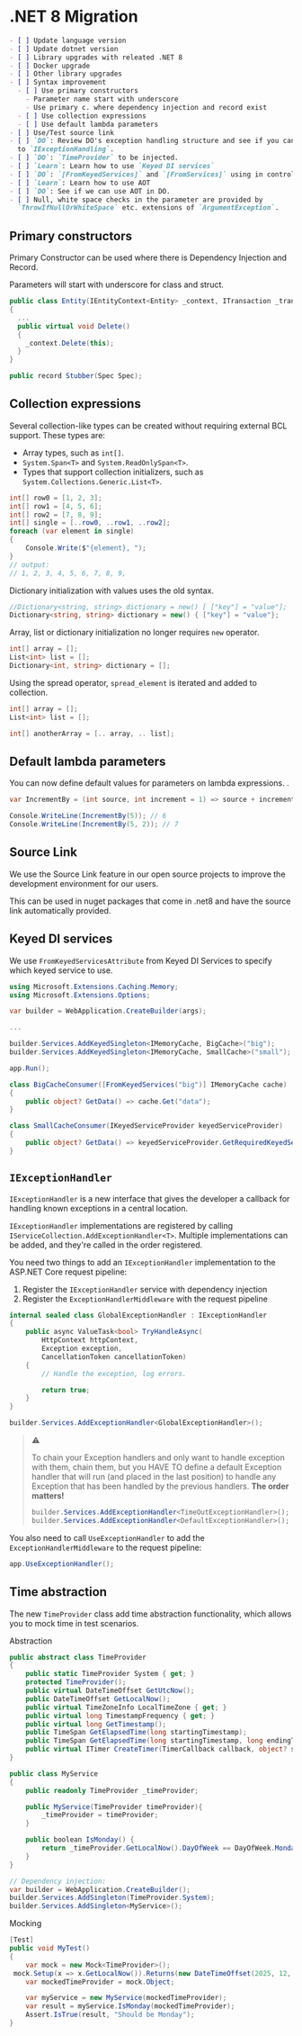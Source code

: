 # .NET 8 Migration

```markdown
- [ ] Update language version
- [ ] Update dotnet version
- [ ] Library upgrades with releated .NET 8
- [ ] Docker upgrade
- [ ] Other library upgrades
- [ ] Syntax improvement
  - [ ] Use primary constructors
    - Parameter name start with underscore
    - Use primary c. where dependency injection and record exist
  - [ ] Use collection expressions
  - [ ] Use default lambda parameters
- [ ] Use/Test source link
- [ ] `DO`: Review DO's exception handling structure and see if you can switch
  to `IExceptionHandling`.
- [ ] `DO`: `TimeProvider` to be injected.
- [ ] `Learn`: Learn how to use `Keyed DI services`
- [ ] `DO`: `[FromKeyedServices]` and `[FromServices]` using in controller
- [ ] `Learn`: Learn how to use AOT
- [ ] `DO`: See if we can use AOT in DO.
- [ ] Null, white space checks in the parameter are provided by
  `ThrowIfNullOrWhiteSpace` etc. extensions of `ArgumentException`.
```

## Primary constructors

Primary Constructor can be used where there is Dependency Injection and Record.

Parameters will start with underscore for class and struct.

```csharp
public class Entity(IEntityContext<Entity> _context, ITransaction _transaction)
{
  ...
  public virtual void Delete()
  {
    _context.Delete(this);
  }
}

public record Stubber(Spec Spec);
```

## Collection expressions

Several collection-like types can be created without requiring external BCL
support. These types are:

- Array types, such as `int[]`.
- `System.Span<T>` and `System.ReadOnlySpan<T>`.
- Types that support collection initializers, such as
  `System.Collections.Generic.List<T>`.

```csharp
int[] row0 = [1, 2, 3];
int[] row1 = [4, 5, 6];
int[] row2 = [7, 8, 9];
int[] single = [..row0, ..row1, ..row2];
foreach (var element in single)
{
    Console.Write($"{element}, ");
}
// output:
// 1, 2, 3, 4, 5, 6, 7, 8, 9,
```

Dictionary initialization with values uses the old syntax.

```csharp
//Dictionary<string, string> dictionary = new() [ ["key"] = "value"];
Dictionary<string, string> dictionary = new() { ["key"] = "value"};
```

Array, list or dictionary initialization no longer requires `new` operator.

```csharp
int[] array = [];
List<int> list = [];
Dictionary<int, string> dictionary = [];
```

Using the spread operator, `spread_element` is iterated and added to collection.

```csharp
int[] array = [];
List<int> list = [];

int[] anotherArray = [.. array, .. list];
```

## Default lambda parameters

You can now define default values for parameters on lambda expressions. .

```csharp
var IncrementBy = (int source, int increment = 1) => source + increment;

Console.WriteLine(IncrementBy(5)); // 6
Console.WriteLine(IncrementBy(5, 2)); // 7
```

## Source Link

We use the Source Link feature in our open source projects to improve the
development environment for our users.

This can be used in nuget packages that come in .net8 and have the source link
automatically provided.

## Keyed DI services

We use `FromKeyedServicesAttribute` from Keyed DI Services to specify which
keyed service to use.

```csharp
using Microsoft.Extensions.Caching.Memory;
using Microsoft.Extensions.Options;

var builder = WebApplication.CreateBuilder(args);

...

builder.Services.AddKeyedSingleton<IMemoryCache, BigCache>("big");
builder.Services.AddKeyedSingleton<IMemoryCache, SmallCache>("small");

app.Run();

class BigCacheConsumer([FromKeyedServices("big")] IMemoryCache cache)
{
    public object? GetData() => cache.Get("data");
}

class SmallCacheConsumer(IKeyedServiceProvider keyedServiceProvider)
{
    public object? GetData() => keyedServiceProvider.GetRequiredKeyedService<IMemoryCache>("small");
}
```

## `IExceptionHandler`

`IExceptionHandler` is a new interface that gives the developer a callback for
handling known exceptions in a central location.

`IExceptionHandler` implementations are registered by calling
`IServiceCollection.AddExceptionHandler<T>`. Multiple implementations can be
added, and they're called in the order registered.

You need two things to add an `IExceptionHandler` implementation to the ASP.NET
Core request pipeline:

1. Register the `IExceptionHandler` service with dependency injection
1. Register the `ExceptionHandlerMiddleware` with the request pipeline

```csharp
internal sealed class GlobalExceptionHandler : IExceptionHandler
{
    public async ValueTask<bool> TryHandleAsync(
        HttpContext httpContext,
        Exception exception,
        CancellationToken cancellationToken)
    {
        // Handle the exception, log errors.

        return true;
    }
}

builder.Services.AddExceptionHandler<GlobalExceptionHandler>();
```

> :warning:
>
> To chain your Exception handlers and only want to handle exception with them,
> chain them, but you HAVE TO define a default Exception handler that will run
> (and placed in the last position) to handle any Exception that has been
> handled by the previous handlers.
> **The order matters!**
>
> ```csharp
> builder.Services.AddExceptionHandler<TimeOutExceptionHandler>();
> builder.Services.AddExceptionHandler<DefaultExceptionHandler>();
> ```

You also need to call `UseExceptionHandler` to add the
`ExceptionHandlerMiddleware` to the request pipeline:

```csharp
app.UseExceptionHandler();
```

## Time abstraction

The new `TimeProvider` class add time abstraction functionality, which allows
you to mock time in test scenarios.

Abstraction

```csharp
public abstract class TimeProvider
{
    public static TimeProvider System { get; }
    protected TimeProvider();
    public virtual DateTimeOffset GetUtcNow();
    public DateTimeOffset GetLocalNow();
    public virtual TimeZoneInfo LocalTimeZone { get; }
    public virtual long TimestampFrequency { get; }
    public virtual long GetTimestamp();
    public TimeSpan GetElapsedTime(long startingTimestamp);
    public TimeSpan GetElapsedTime(long startingTimestamp, long endingTimestamp);
    public virtual ITimer CreateTimer(TimerCallback callback, object? state,TimeSpan dueTime, TimeSpan period);
}

public class MyService
{
    public readonly TimeProvider _timeProvider;

    public MyService(TimeProvider timeProvider){
        _timeProvider = timeProvider;
    }

    public boolean IsMonday() {
        return _timeProvider.GetLocalNow().DayOfWeek == DayOfWeek.Monday;
    }
}

// Dependency injection:
var builder = WebApplication.CreateBuilder();
builder.Services.AddSingleton(TimeProvider.System);
builder.Services.AddSingleton<MyService>();
```

Mocking

```csharp
[Test]
public void MyTest()
{
    var mock = new Mock<TimeProvider>();
 mock.Setup(x => x.GetLocalNow()).Returns(new DateTimeOffset(2025, 12, 31, 23, 59, 59, TimeSpan.Zero));
    var mockedTimeProvider = mock.Object;

    var myService = new MyService(mockedTimeProvider);
    var result = myService.IsMonday(mockedTimeProvider);
    Assert.IsTrue(result, "Should be Monday");
}
```
